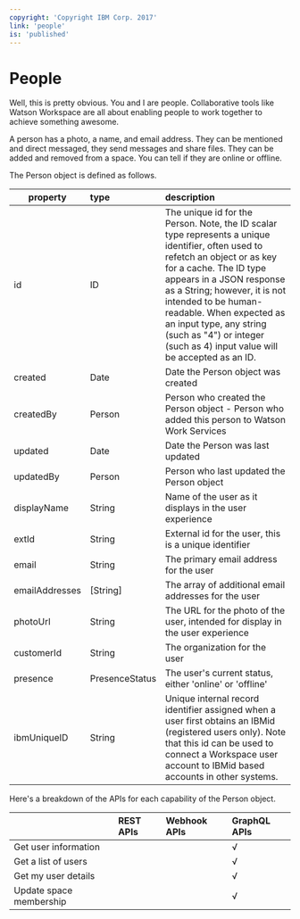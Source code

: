 ```yaml
---
copyright: 'Copyright IBM Corp. 2017'
link: 'people'
is: 'published'
---
```

# People

Well, this is pretty obvious.  You and I are people.  Collaborative tools like Watson Workspace are all about enabling people to work together to achieve something awesome.  

A person has a photo, a name, and email address.  They can be mentioned and direct messaged, they send messages and share files.  They can be added and removed from a space.  You can tell if they are online or offline.

The Person object is defined as follows.

| property      | type          | description  |
| ------------- |:------------- |:-----|
| id          | ID      | The unique id for the Person. Note, the ID scalar type represents a unique identifier, often used to refetch an object or as key for a cache. The ID type appears in a JSON response as a String; however, it is not intended to be human-readable. When expected as an input type, any string (such as "4") or integer (such as 4) input value will be accepted as an ID.|
| created     | Date        | Date the Person object was created |
| createdBy   | Person    | Person who created the Person object - Person who added this person to Watson Work Services |
| updated     | Date    | Date the Person was last updated |
| updatedBy   | Person | Person who last updated the Person object |
| displayName   | String        | Name of the user as it displays in the user experience |
| extId         | String        | External id for the user, this is a unique identifier |
| email         | String        | The primary email address for the user |
| emailAddresses | [String]     | The array of additional email addresses for the user |
| photoUrl    | String        | The URL for the photo of the user, intended for display in the user experience |
| customerId  | String        | The organization for the user |
| presence  | PresenceStatus        | The user's current status, either 'online' or 'offline' |
| ibmUniqueID | String | Unique internal record identifier assigned when a user first obtains an IBMid (registered users only). Note that this id can be used to connect a Workspace user account to IBMid based accounts in other systems. |


Here's a breakdown of the APIs for each capability of the Person object.

| | REST APIs | Webhook APIs | GraphQL APIs |
|-------------------------|:------|:-----|:-----|
|Get user information     |||√|
|Get a list of users      |||√|
|Get my user details      |||√|
|Update space membership  |||√|
